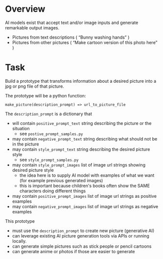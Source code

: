 
# Overview 

AI models exist that accept text and/or image inputs and generate remarkable output images.
* Pictures from text descriptions ( “Bunny washing hands” ) 
* Pictures from other pictures ( “Make cartoon version of this photo here” )

# Task

Build a prototype that transforms information about a desired picture into a jpg or png file of that picture. 

The prototype will be a python function:

```make_picture(description_prompt) => url_to_picture_file```

The `description_prompt` is a dictionary that 
* will contain `positive_prompt_text` string describing the picture or the situation
    * see `postive_prompt_samples.py` 
* may contain `negative_prompt_text` string describing what should not be in the picture
* may contain `style_prompt_text` string describing the desired picture style
    * see `style_prompt_samples.py`
* may contain `style_prompt_images` list of image url strings showing desired picture style
    * the idea here is to supply AI model with examples of what we want (for example previous generated images)
    * this is important because children's books often show the SAME characters doing different things
* may contain `positive_prompt_images` list of image url strings as positive examples
* may contain `negative_prompt_images` list of image url strings as negative examples


This prototype 
* must use the `description_prompt` to create new picture (generative AI)
* can leverage existing AI picture generation tools via APIs or running locally.
* can generate simple pictures such as stick people or pencil cartoons
* can generate anime or photos if those are easier to generate

